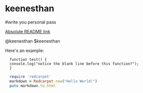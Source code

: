 # keenesthan
#write you personal pass 

[Absolute README link](https://github.com/username/repo/blob/branch/docs/more_words.md)

  @keenesthan
  $keenesthan
  
  Here's an example:

```
  function test() {
  console.log("notice the blank line before this function?");
  }
```

```ruby
  require 'redcarpet'
  markdown = Redcarpet.new("Hello World!")
  puts markdown.to_html
```




